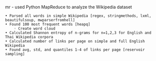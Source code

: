 mr - used Python MapReduce to analyze the Wikipedia dataset 

    • Parsed all words in simple Wikipedia [regex, stringmethods, lxml, beautifulsoup, mwparserfromhell]
    • Found 100 most frequent words [heapq]
        ◦ Create word cloud
    • Calculated Shannon entropy of n-grams for n=1,2,3 for English and Thai Wikipedia corpora
    • Calculated number of links per page on simple and full English Wikipedia
    • Found avg, std, and quantiles 1-4 of links per page [reservoir sampling]